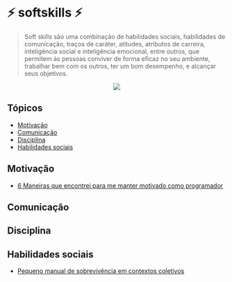 # :zap: softskills :zap:

> Soft skills são uma combinação de habilidades sociais, habilidades de comunicação, traços de caráter, atitudes, atributos de carreira, inteligência social e inteligência emocional, entre outros, que permitem às pessoas conviver de forma eficaz no seu ambiente, trabalhar bem com os outros, ter um bom desempenho, e alcançar seus objetivos.

<p align="center">
  <img src="https://github.com/Cleysonlb/softskills/blob/master/logo.png"/>
</p>

## Tópicos
* [Motivação](#motivação)
* [Comunicação](#comunicação)
* [Disciplina](#disciplina)
* [Habilidades sociais](#habilidades-sociais)



## Motivação
- [6 Maneiras que encontrei para me manter motivado como programador](https://medium.com/trainingcenter/6-maneiras-que-encontrei-para-me-manter-motivado-como-programador-8faf2caabfd0)

## Comunicação


## Disciplina


## Habilidades sociais
- [Pequeno manual de sobrevivência em contextos coletivos](https://www.papodehomem.com.br/pequeno-manual-de-sobrevivencia-em-contextos-coletivos)
